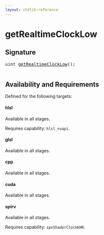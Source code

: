 ```yaml
---
layout: stdlib-reference
---
```


# getRealtimeClockLow

## Signature 

<pre>
<span class="code_keyword">uint</span> <a href="/stdlib-reference/global-decls/getRealtimeClockLow">getRealtimeClockLow</a>();

</pre>

## Availability and Requirements

Defined for the following targets:

#### hlsl
Available in all stages.

Requires capability: `hlsl_nvapi`.
#### glsl
Available in all stages.

#### cpp
Available in all stages.

#### cuda
Available in all stages.

#### spirv
Available in all stages.

Requires capability: `spvShaderClockKHR`.


